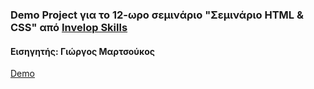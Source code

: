 ### Demo Project για το 12-ωρο σεμινάριο "Σεμινάριο HTML & CSS" από [Invelop Skills](https://invelopskills.gr/)

#### Εισηγητής: Γιώργος Μαρτσούκος

[Demo](https://geomarts.github.io/html-css-seminar/work.html)
